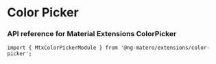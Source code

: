 # Color Picker

### API reference for Material Extensions ColorPicker

`import { MtxColorPickerModule } from '@ng-matero/extensions/color-picker';`

